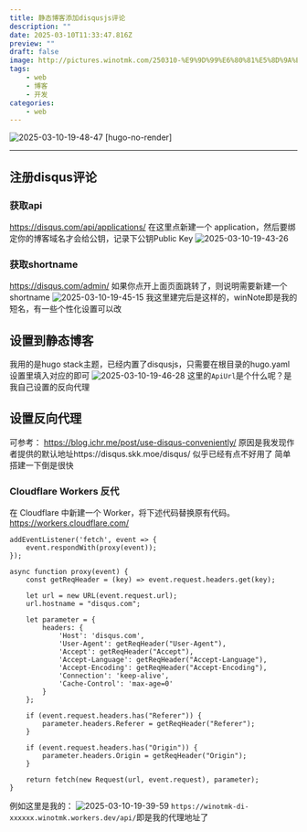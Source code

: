 ```yaml
---
title: 静态博客添加disqusjs评论
description: ""
date: 2025-03-10T11:33:47.816Z
preview: ""
draft: false
image: http://pictures.winotmk.com/250310-%E9%9D%99%E6%80%81%E5%8D%9A%E5%AE%A2%E6%B7%BB%E5%8A%A0disqusjs%E8%AF%84%E8%AE%BA/2025-03-10-19-48-47_460e258c.png
tags:
    - web
    - 博客
    - 开发
categories:
    - web
---
```

![2025-03-10-19-48-47 [hugo-no-render]](http://pictures.winotmk.com/250310-%E9%9D%99%E6%80%81%E5%8D%9A%E5%AE%A2%E6%B7%BB%E5%8A%A0disqusjs%E8%AF%84%E8%AE%BA/2025-03-10-19-48-47_460e258c.png)

---

## 注册disqus评论
### 获取api
https://disqus.com/api/applications/
在这里点新建一个 application，然后要绑定你的博客域名才会给公钥，记录下公钥Public Key
![2025-03-10-19-43-26](http://pictures.winotmk.com/250310-%E9%9D%99%E6%80%81%E5%8D%9A%E5%AE%A2%E6%B7%BB%E5%8A%A0disqusjs%E8%AF%84%E8%AE%BA/2025-03-10-19-43-26_6225c1e9.png)
### 获取shortname
https://disqus.com/admin/
如果你点开上面页面跳转了，则说明需要新建一个shortname
![2025-03-10-19-45-15](http://pictures.winotmk.com/250310-%E9%9D%99%E6%80%81%E5%8D%9A%E5%AE%A2%E6%B7%BB%E5%8A%A0disqusjs%E8%AF%84%E8%AE%BA/2025-03-10-19-45-15_9b04d600.png)
我这里建完后是这样的，winNote即是我的短名，有一些个性化设置可以改

## 设置到静态博客
我用的是hugo stack主题，已经内置了disqusjs，只需要在根目录的hugo.yaml设置里填入对应的即可
![2025-03-10-19-46-28](http://pictures.winotmk.com/250310-%E9%9D%99%E6%80%81%E5%8D%9A%E5%AE%A2%E6%B7%BB%E5%8A%A0disqusjs%E8%AF%84%E8%AE%BA/2025-03-10-19-46-28_b2e388e9.png)
这里的`ApiUrl`是个什么呢？是我自己设置的反向代理

## 设置反向代理
可参考：
https://blog.ichr.me/post/use-disqus-conveniently/
原因是我发现作者提供的默认地址https://disqus.skk.moe/disqus/
似乎已经有点不好用了
简单搭建一下倒是很快
### Cloudflare Workers 反代
在 Cloudflare 中新建一个 Worker，将下述代码替换原有代码。
https://workers.cloudflare.com/
```
addEventListener('fetch', event => {
    event.respondWith(proxy(event));
});

async function proxy(event) {
    const getReqHeader = (key) => event.request.headers.get(key);

    let url = new URL(event.request.url);
    url.hostname = "disqus.com";

    let parameter = {
        headers: {
            'Host': 'disqus.com',
            'User-Agent': getReqHeader("User-Agent"),
            'Accept': getReqHeader("Accept"),
            'Accept-Language': getReqHeader("Accept-Language"),
            'Accept-Encoding': getReqHeader("Accept-Encoding"),
            'Connection': 'keep-alive',
            'Cache-Control': 'max-age=0'
        }
    };

    if (event.request.headers.has("Referer")) {
        parameter.headers.Referer = getReqHeader("Referer");
    }

    if (event.request.headers.has("Origin")) {
        parameter.headers.Origin = getReqHeader("Origin");
    }

    return fetch(new Request(url, event.request), parameter);
}
```
例如这里是我的：
![2025-03-10-19-39-59](http://pictures.winotmk.com/250310-%E9%9D%99%E6%80%81%E5%8D%9A%E5%AE%A2%E6%B7%BB%E5%8A%A0disqusjs%E8%AF%84%E8%AE%BA/2025-03-10-19-39-59_e2a1b57b.png)
`https://winotmk-di-xxxxxx.winotmk.workers.dev/api/`即是我的代理地址了